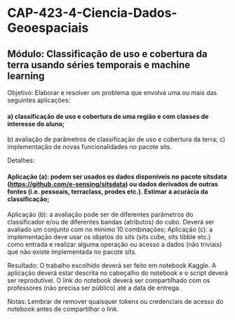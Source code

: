 # CAP-423-4-Ciencia-Dados-Geoespaciais

## Módulo: Classificação de uso e cobertura da terra usando séries temporais e machine learning

Objetivo: 
Elaborar e resolver um problema que envolva uma ou mais das seguintes aplicações: 
#### a) classificação de uso e cobertura de uma região e com classes de interesse do aluno; 
b) avaliação de parâmetros de classificação de uso e cobertura da terra; 
c) implementação de novas funcionalidades no pacote sits.

Detalhes: 
#### Aplicação (a): podem ser usados os dados disponíveis no pacote sitsdata (https://github.com/e-sensing/sitsdata) ou dados derivados de outras fontes (i.e. pessoais, terraclass, prodes etc.). Estimar a acurácia da classificação; 
Aplicação (b): a avaliação pode ser de diferentes parâmetros do classificador e/ou de diferentes bandas (atributos) do cubo. Deverá ser avaliado um conjunto com no mínimo 10 combinações; 
Aplicação (c): a implementação deve usar os objetos do sits (sits cube, sits tibble etc.) como entrada e realizar alguma operação ou acesso a dados (não triviais) que não existe implementada no pacote sits.

Resultado: 
O trabalho escolhido deverá ser feito em notebook Kaggle. A aplicação deverá estar descrita no cabeçalho do notebook e o script deverá ser reprodutível. 
O link do notebook deverá ser compartilhado com os professores (não precisa ser público) até a data de entrega.

Notas: Lembrar de remover quaisquer tokens ou credenciais de acesso do notebook antes de compartilhar o link.
